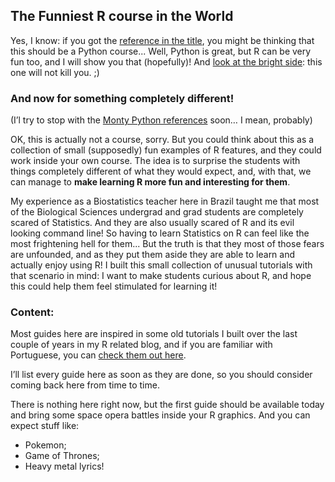 ## The Funniest R course in the World

Yes, I know: if you got the [reference in the title](https://www.youtube.com/watch?v=ienp4J3pW7U), you might be thinking that this should be a Python course... Well, Python is great, but R can be very fun too, and I will show you that (hopefully)! And [look at the bright side](https://www.youtube.com/watch?v=WlBiLNN1NhQ): this one will not kill you. ;)

### And now for something completely different!
(I’l try to stop with the [Monty Python references](https://www.youtube.com/watch?v=FGK8IC-bGnU) soon… I mean, probably)

OK, this is actually not a course, sorry. But you could think about this as a collection of small (supposedly) fun examples of R features, and they could work inside your own course. The idea is to surprise the students with things completely different of what they would expect, and, with that, we can manage to **make learning R more fun and interesting for them**.

My experience as a Biostatistics teacher here in Brazil taught me that most of the Biological Sciences undergrad and grad students are completely scared of Statistics. And they are also usually scared of R and its evil looking command line! So having to learn Statistics on R can feel like the most frightening hell for them... But the truth is that they most of those fears are unfounded, and as they put them aside they are able to learn and actually enjoy using R! I built this small collection of unusual tutorials with that scenario in mind: I want to make students curious about R, and hope this could help them feel stimulated for learning it!

### Content:

Most guides here are inspired in some old tutorials I built over the last couple of years in my R related blog, and if you are familiar with Portuguese, you can [check them out here](https://cantinhodor.wordpress.com/arquivo/).

I’ll list every guide here as soon as they are done, so you should consider coming back here from time to time.

There is nothing here right now, but the first guide should be available today and bring some space opera battles inside your R graphics. And you can expect stuff like:
- Pokemon;
- Game of Thrones;
- Heavy metal lyrics!
